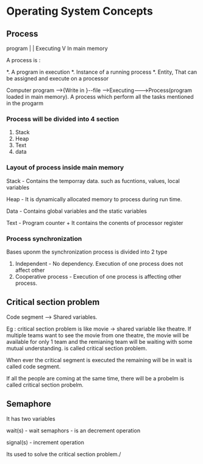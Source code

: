 # Operating System Concepts

## Process

program
  |
  |
Executing
  V
In main memory


A process is :

*. A program in execution
*. Instance of a running process
*. Entity, That can be assigned and execute on a processor

Computer program -->{Write in }--file -->Executing--->Process(program loaded in main memory). A process which perform all the tasks mentioned in the progarm


### Process will be divided into 4 section

1. Stack
2. Heap
3. Text
4. data

### Layout of process inside main memory


Stack - Contains the temporray data. such as fucntions, values, local variables

Heap - It is dynamically allocated memory to process during run time.

Data - Contains global variables and the static variables

Text - Program counter + It contains the conents of processor register 


### Process synchronization

Bases uponm the synchronization process is divided into 2 type

1. Independent - No dependency. Execution of one process does not affect other
2. Cooperative process - Execution of one process is affecting other process.


## Critical section problem

Code segment --> Shared variables.

Eg : critical section problem is like movie -> shared variable like theatre. If multiple teams want to see the movie from one theatre, the movie will be available for only 1 team and the remianing team will be waiting with some mutual understanding. is called critical section problem.

When ever the critical segment is executed the remaining will be in wait is called code segment.

If all the people are coming at the same time, there will be a probelm is called critical section probelm.


## Semaphore

It has two variables

wait(s) - wait semaphors - is an decrement operation 

signal(s) - increment operation

Its used to solve the critical section problem./

